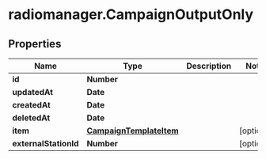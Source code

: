 # radiomanager.CampaignOutputOnly

## Properties

Name | Type | Description | Notes
------------ | ------------- | ------------- | -------------
**id** | **Number** |  | 
**updatedAt** | **Date** |  | 
**createdAt** | **Date** |  | 
**deletedAt** | **Date** |  | 
**item** | [**CampaignTemplateItem**](CampaignTemplateItem.md) |  | [optional] 
**externalStationId** | **Number** |  | [optional] 


